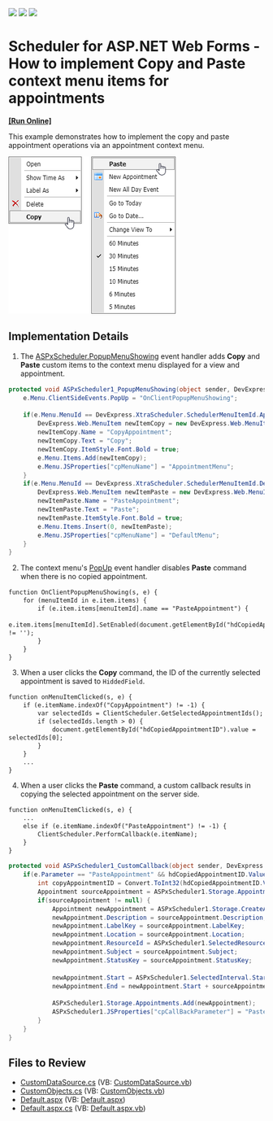 <!-- default badges list -->
![](https://img.shields.io/endpoint?url=https://codecentral.devexpress.com/api/v1/VersionRange/128547183/18.1.10%2B)
[![](https://img.shields.io/badge/Open_in_DevExpress_Support_Center-FF7200?style=flat-square&logo=DevExpress&logoColor=white)](https://supportcenter.devexpress.com/ticket/details/T164287)
[![](https://img.shields.io/badge/📖_How_to_use_DevExpress_Examples-e9f6fc?style=flat-square)](https://docs.devexpress.com/GeneralInformation/403183)
<!-- default badges end -->

# Scheduler for ASP.NET Web Forms - How to implement Copy and Paste context menu items for appointments
<!-- run online -->
**[[Run Online]](https://codecentral.devexpress.com/t164287/)**
<!-- run online end -->

This example demonstrates how to implement the copy and paste appointment operations via an appointment context menu. 

![](scheduler-context-menu.png)

## Implementation Details

1. The [ASPxScheduler.PopupMenuShowing](https://docs.devexpress.com/AspNet/DevExpress.Web.ASPxScheduler.ASPxScheduler.PopupMenuShowing) event handler adds **Copy** and **Paste** custom items to the context menu displayed for a view and appointment. 

```csharp
protected void ASPxScheduler1_PopupMenuShowing(object sender, DevExpress.Web.ASPxScheduler.PopupMenuShowingEventArgs e) {
    e.Menu.ClientSideEvents.PopUp = "OnClientPopupMenuShowing";

    if(e.Menu.MenuId == DevExpress.XtraScheduler.SchedulerMenuItemId.AppointmentMenu) {
        DevExpress.Web.MenuItem newItemCopy = new DevExpress.Web.MenuItem();
        newItemCopy.Name = "CopyAppointment";
        newItemCopy.Text = "Copy";
        newItemCopy.ItemStyle.Font.Bold = true;
        e.Menu.Items.Add(newItemCopy);
        e.Menu.JSProperties["cpMenuName"] = "AppointmentMenu";
    }
    if(e.Menu.MenuId == DevExpress.XtraScheduler.SchedulerMenuItemId.DefaultMenu) {
        DevExpress.Web.MenuItem newItemPaste = new DevExpress.Web.MenuItem();
        newItemPaste.Name = "PasteAppointment";
        newItemPaste.Text = "Paste";
        newItemPaste.ItemStyle.Font.Bold = true;
        e.Menu.Items.Insert(0, newItemPaste);
        e.Menu.JSProperties["cpMenuName"] = "DefaultMenu";
    }
}
```

2. The context menu's [PopUp](https://docs.devexpress.com/AspNet/DevExpress.Web.MenuClientSideEvents.PopUp) event handler disables **Paste** command when there is no copied appointment.

```jscript
function OnClientPopupMenuShowing(s, e) {
    for (menuItemId in e.item.items) {
        if (e.item.items[menuItemId].name == "PasteAppointment") {
            e.item.items[menuItemId].SetEnabled(document.getElementById("hdCopiedAppointmentID").value != '');
        }
    }
}
```

3. When a user clicks the **Copy** command, the ID of the currently selected appointment is saved to `HiddedField`.

```jscript
function onMenuItemClicked(s, e) {
    if (e.itemName.indexOf("CopyAppointment") != -1) {
        var selectedIds = ClientScheduler.GetSelectedAppointmentIds();
        if (selectedIds.length > 0) {
            document.getElementById("hdCopiedAppointmentID").value = selectedIds[0];
        }
    }
    ...
}
```

4. When a user clicks the **Paste** command, a custom callback results in copying the selected appointment on the server side.

```jscript
function onMenuItemClicked(s, e) {
    ...
    else if (e.itemName.indexOf("PasteAppointment") != -1) {
        ClientScheduler.PerformCallback(e.itemName);
    }
}
```

```csharp
protected void ASPxScheduler1_CustomCallback(object sender, DevExpress.Web.CallbackEventArgsBase e) {
    if(e.Parameter == "PasteAppointment" && hdCopiedAppointmentID.Value != "") {
        int copyAppointmentID = Convert.ToInt32(hdCopiedAppointmentID.Value);
        Appointment sourceAppointment = ASPxScheduler1.Storage.Appointments.GetAppointmentById(copyAppointmentID);
        if(sourceAppointment != null) {
            Appointment newAppointment = ASPxScheduler1.Storage.CreateAppointment(sourceAppointment.Type);
            newAppointment.Description = sourceAppointment.Description;
            newAppointment.LabelKey = sourceAppointment.LabelKey;
            newAppointment.Location = sourceAppointment.Location;
            newAppointment.ResourceId = ASPxScheduler1.SelectedResource.Id; ;
            newAppointment.Subject = sourceAppointment.Subject;
            newAppointment.StatusKey = sourceAppointment.StatusKey;

            newAppointment.Start = ASPxScheduler1.SelectedInterval.Start;
            newAppointment.End = newAppointment.Start + sourceAppointment.Duration;

            ASPxScheduler1.Storage.Appointments.Add(newAppointment);
            ASPxScheduler1.JSProperties["cpCallBackParameter"] = "PasteAppointment";
        }
    }
}
```

## Files to Review

* [CustomDataSource.cs](./CS/WebApplication1/CustomDataSource.cs) (VB: [CustomDataSource.vb](./VB/WebApplication1/CustomDataSource.vb))
* [CustomObjects.cs](./CS/WebApplication1/CustomObjects.cs) (VB: [CustomObjects.vb](./VB/WebApplication1/CustomObjects.vb))
* [Default.aspx](./CS/WebApplication1/Default.aspx) (VB: [Default.aspx](./VB/WebApplication1/Default.aspx))
* [Default.aspx.cs](./CS/WebApplication1/Default.aspx.cs) (VB: [Default.aspx.vb](./VB/WebApplication1/Default.aspx.vb))
